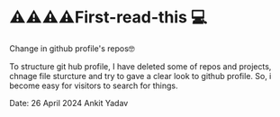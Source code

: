 # ⚠️⚠️⚠️⚠️First-read-this 💻

Change in github profile's repos🤓

To structure git hub profile, I have deleted some of repos and projects, chnage file sturcture and try to gave a clear look to github profile. So, i become easy for visitors to search for things.


Date: 26 April 2024
Ankit Yadav
